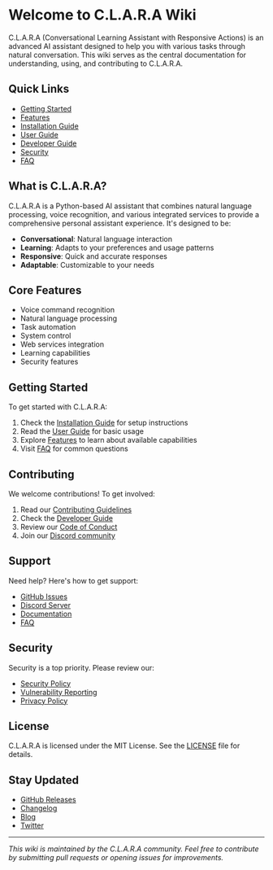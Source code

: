 # Welcome to C.L.A.R.A Wiki

C.L.A.R.A (Conversational Learning Assistant with Responsive Actions) is an advanced AI assistant designed to help you with various tasks through natural conversation. This wiki serves as the central documentation for understanding, using, and contributing to C.L.A.R.A.

## Quick Links

- [Getting Started](Getting-Started)
- [Features](Features)
- [Installation Guide](Installation-Guide)
- [User Guide](User-Guide)
- [Developer Guide](Developer-Guide)
- [Security](Security)
- [FAQ](FAQ)

## What is C.L.A.R.A?

C.L.A.R.A is a Python-based AI assistant that combines natural language processing, voice recognition, and various integrated services to provide a comprehensive personal assistant experience. It's designed to be:

- **Conversational**: Natural language interaction
- **Learning**: Adapts to your preferences and usage patterns
- **Responsive**: Quick and accurate responses
- **Adaptable**: Customizable to your needs

## Core Features

- Voice command recognition
- Natural language processing
- Task automation
- System control
- Web services integration
- Learning capabilities
- Security features

## Getting Started

To get started with C.L.A.R.A:

1. Check the [Installation Guide](Installation-Guide) for setup instructions
2. Read the [User Guide](User-Guide) for basic usage
3. Explore [Features](Features) to learn about available capabilities
4. Visit [FAQ](FAQ) for common questions

## Contributing

We welcome contributions! To get involved:

1. Read our [Contributing Guidelines](Contributing-Guidelines)
2. Check the [Developer Guide](Developer-Guide)
3. Review our [Code of Conduct](Code-of-Conduct)
4. Join our [Discord community](https://discord.gg/clara-assistant)

## Support

Need help? Here's how to get support:

- [GitHub Issues](https://github.com/isubroto/c.l.a.r.a/issues)
- [Discord Server](https://discord.gg/clara-assistant)
- [Documentation](Documentation)
- [FAQ](FAQ)

## Security

Security is a top priority. Please review our:

- [Security Policy](Security)
- [Vulnerability Reporting](Vulnerability-Reporting)
- [Privacy Policy](Privacy-Policy)

## License

C.L.A.R.A is licensed under the MIT License. See the [LICENSE](https://github.com/isubroto/c.l.a.r.a/blob/main/LICENSE) file for details.

## Stay Updated

- [GitHub Releases](https://github.com/isubroto/c.l.a.r.a/releases)
- [Changelog](Changelog)
- [Blog](https://clara-assistant.com/blog)
- [Twitter](https://twitter.com/clara_assistant)

---

*This wiki is maintained by the C.L.A.R.A community. Feel free to contribute by submitting pull requests or opening issues for improvements.*
